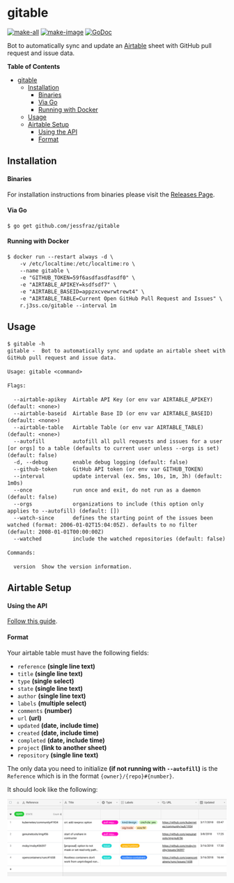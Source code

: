 # gitable

[![make-all](https://github.com/jessfraz/gitable/workflows/make%20all/badge.svg)](https://github.com/jessfraz/gitable/actions?query=workflow%3A%22make+all%22)
[![make-image](https://github.com/jessfraz/gitable/workflows/make%20image/badge.svg)](https://github.com/jessfraz/gitable/actions?query=workflow%3A%22make+image%22)
[![GoDoc](https://img.shields.io/badge/godoc-reference-5272B4.svg?style=for-the-badge)](https://godoc.org/github.com/jessfraz/gitable)

Bot to automatically sync and update an [Airtable](https://airtable.com) sheet with 
GitHub pull request and issue data.

<!-- START doctoc generated TOC please keep comment here to allow auto update -->
<!-- DON'T EDIT THIS SECTION, INSTEAD RE-RUN doctoc TO UPDATE -->
**Table of Contents**

- [gitable](#gitable)
  - [Installation](#installation)
      - [Binaries](#binaries)
      - [Via Go](#via-go)
      - [Running with Docker](#running-with-docker)
  - [Usage](#usage)
  - [Airtable Setup](#airtable-setup)
      - [Using the API](#using-the-api)
      - [Format](#format)

<!-- END doctoc generated TOC please keep comment here to allow auto update -->


## Installation


#### Binaries

For installation instructions from binaries please visit the [Releases Page](https://github.com/jessfraz/gitable/releases).

#### Via Go

```console
$ go get github.com/jessfraz/gitable
```

#### Running with Docker

```console
$ docker run --restart always -d \
    -v /etc/localtime:/etc/localtime:ro \
    --name gitable \
    -e "GITHUB_TOKEN=59f6asdfasdfasdf0" \
    -e "AIRTABLE_APIKEY=ksdfsdf7" \
    -e "AIRTABLE_BASEID=appzxcvewrwtrewt4" \
    -e "AIRTABLE_TABLE=Current Open GitHub Pull Request and Issues" \
    r.j3ss.co/gitable --interval 1m
```

## Usage

```console
$ gitable -h
gitable -  Bot to automatically sync and update an airtable sheet with GitHub pull request and issue data.

Usage: gitable <command>

Flags:

  --airtable-apikey  Airtable API Key (or env var AIRTABLE_APIKEY) (default: <none>)
  --airtable-baseid  Airtable Base ID (or env var AIRTABLE_BASEID) (default: <none>)
  --airtable-table   Airtable Table (or env var AIRTABLE_TABLE) (default: <none>)
  --autofill         autofill all pull requests and issues for a user [or orgs] to a table (defaults to current user unless --orgs is set) (default: false)
  -d, --debug        enable debug logging (default: false)
  --github-token     GitHub API token (or env var GITHUB_TOKEN)
  --interval         update interval (ex. 5ms, 10s, 1m, 3h) (default: 1m0s)
  --once             run once and exit, do not run as a daemon (default: false)
  --orgs             organizations to include (this option only applies to --autofill) (default: [])
  --watch-since      defines the starting point of the issues been watched (format: 2006-01-02T15:04:05Z). defaults to no filter (default: 2008-01-01T00:00:00Z)
  --watched          include the watched repositories (default: false)

Commands:

  version  Show the version information.
```

## Airtable Setup 

#### Using the API

[Follow this guide](https://help.grow.com/hc/en-us/articles/360015095834-Airtable).

#### Format

Your airtable table must have the following fields: 

- `reference` **(single line text)**
- `title` **(single line text)** 
- `type` **(single select)**
- `state` **(single line text)**
- `author` **(single line text)**
- `labels` **(multiple select)**
- `comments` **(number)**
- `url` **(url)**
- `updated` **(date, include time)**
- `created` **(date, include  time)**
- `completed` **(date, include time)**
- `project` **(link to another sheet)**
- `repository` **(single line text)**

The only data you need to initialize **(if not running with `--autofill`)** 
is the `Reference` which is in the format
`{owner}/{repo}#{number}`.

It should look like the following:

![airtable.png](airtable.png)
